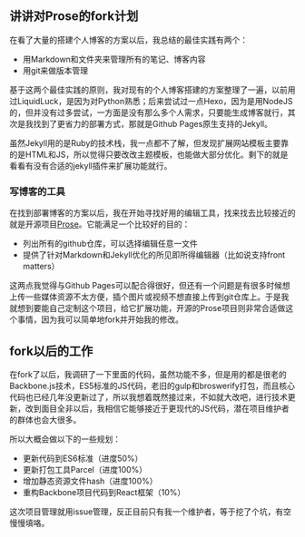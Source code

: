 ## 讲讲对Prose的fork计划

在看了大量的搭建个人博客的方案以后，我总结的最佳实践有两个：

* 用Markdown和文件夹来管理所有的笔记、博客内容
* 用git来做版本管理
 
 基于这两个最佳实践的原则，我对现有的个人博客搭建的方案整理了一遍，以前用过LiquidLuck，是因为对Python熟悉；后来尝试过一点Hexo，因为是用NodeJS的，但并没有过多尝试，一方面是没有那么多个人需求，只要能生成博客就行，其次是我找到了更省力的部署方式，那就是Github Pages原生支持的Jekyll。
 
 虽然Jekyll用的是Ruby的技术栈，我一点都不了解，但发现扩展网站模板主要靠的是HTML和JS，所以觉得只要改改主题模板，也能做大部分优化。剩下的就是看看有没有合适的jekyll插件来扩展功能就行。
 
### 写博客的工具

在找到部署博客的方案以后，我在开始寻找好用的编辑工具，找来找去比较接近的就是开源项目[Prose](prose.io)。它能满足一个比较好的目的：

* 列出所有的github仓库，可以选择编辑任意一文件
* 提供了针对Markdown和Jekyll优化的所见即所得编辑器（比如说支持front matters）

这两点我觉得与Github Pages可以配合得很好，但还有一个问题是有很多时候想上传一些媒体资源不太方便，插个图片或视频不想直接上传到git仓库上。于是我就想到要能自己定制这个项目，给它扩展功能，开源的Prose项目则非常合适做这个事情，因为我可以简单地fork并开始我的修改。

## fork以后的工作

在fork了以后，我调研了一下里面的代码，虽然功能不多，但是用的都是很老的Backbone.js技术，ES5标准的JS代码，老旧的gulp和broswerify打包，而且核心代码也已经几年没更新过了，所以我想着既然接过来，不如就大改吧，进行技术更新，改到面目全非以后，我相信它能够接近于更现代的JS代码，潜在项目维护者的群体也会大很多。

所以大概会做以下的一些规划：

- 更新代码到ES6标准（进度50%）
- 更新打包工具Parcel（进度100%）
- 增加静态资源文件hash（进度100%）
- 重构Backbone项目代码到React框架（10%）

这次项目管理就用issue管理，反正目前只有我一个维护者，等于挖了个坑，有空慢慢填咯。




